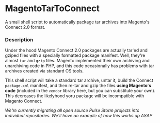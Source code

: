 MagentoTarToConnect
===================

A small shell script to automatically package tar archives into Magento's Connect 2.0 format. 

### Description

Under the hood Magento Connect 2.0 packages are actually tar'ed and gziped files with a specially formatted package manifest.  Well, they're almost `tar` and `gzip` files.  Magento implemented their own archiving and unarchiving code in PHP, and this code occasionally has problems with tar archives created via standard OS tools. 

This shell script will take a standard tar archive, untar it, build the Connect `package.xml` manifest, and then re-tar and gzip the files **using Magento's code** (included in the `vendor` library here, but you can substitute your own).  This decreases the likelyhood yoru package will be incompatible with Magento Connect. 

*We're currently migrating all open source Pulse Storm projects into individual repositories.  We'll have an example of how this works up ASAP*
